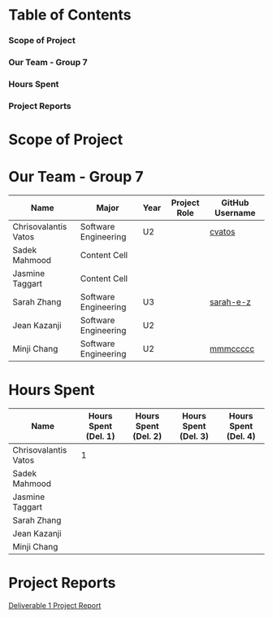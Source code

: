 # Table of Contents
### Scope of Project
### Our Team - Group 7
### Hours Spent
### Project Reports

# Scope of Project


# Our Team - Group 7

|    Name       | Major           |   Year       |   Project Role | GitHub Username |
| ------------- | -------------   | -----------  | ------------- | ---------------
| Chrisovalantis Vatos  | Software Engineering |   U2 |  | [cvatos](https://github.com/ChrisVatos) |
| Sadek Mahmood | Content Cell    |              | ||
| Jasmine Taggart  | Content Cell |              | ||
| Sarah Zhang   | Software Engineering  | U3     |       | [sarah-e-z](https://github.com/sarah-e-z) |
| Jean Kazanji  | Software Engineering    |U2              | ||  
| Minji Chang| Software Engineering |   U2 |  | [mmmccccc](https://github.com/mmmccccc) |

# Hours Spent
|    Name               | Hours Spent (Del. 1) | Hours Spent (Del. 2) | Hours Spent (Del. 3) | Hours Spent (Del. 4) |
| -------------         | -------------------- | -------------------  | -------------------- | ---------------------| 
| Chrisovalantis Vatos  | 1                    |                      |                      |                      |
| Sadek Mahmood         |                      |                      |                      |                      |
| Jasmine Taggart       |                      |                      |                      |                      |
| Sarah Zhang           |                      |                      |                      |                      |
| Jean Kazanji          |                      |                      |                      |                      |
| Minji Chang           |                      |                      |                      |                      |


# Project Reports
[Deliverable 1 Project Report](https://github.com/McGill-ECSE321-Fall2022/project-group-07/wiki/Deliverable-1-Project-Report)
